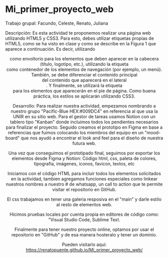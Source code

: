 # Mi_primer_proyecto_web
Trabajo grupal: Facundo, Celeste, Renato, Juliana

Descripción:
Es esta actividad te proponemos realizar una página web utilizando HTML5 y CSS3. Para esto, debes utilizar etiquetas propias de HTML5, como se ha visto en clase y como se describe en la Figura 1 que aparece a continuación. Es decir, utilizando <header> como envoltorio para los elementos que deben aparecer en la cabecera (título, logotipo, etc.), utilizando la etiqueta <nav> como contenedor de los elementos de navegación (por ejemplo, un menú). También, se debe diferenciar el contenido principal <main> del contenido que aparecerá en el lateral <aside>. Y finalmente, se utilizará la etiqueta <footer> para los elementos que aparecerán en el pie de página. Como buena práctica, los estilos se aplicarán utilizando CSS3.

Desarrollo:
Para realizar nuestra actividad, empezamos nombrando a nuestro grupo "Pacific-Blue HEX:#009DC4" en referencia al que usa la UNIR en su sitio web.
Para el gestor de tareas usamos Notion con un tablero tipo "Kanban" donde incluimos todos los pendientes necesarios para finalizar el proyecto.
Seguido creamos el prototipo en Figma en base a referencias que fuimos colocando los miembros del equipo en un "mood-board" que nos ayudó a encontrar el look and feel para el diseño de nuestra futura web.

Una vez que conseguimos el prototipado final, seguimos por exportar los elementos desde Figma y Notion: Código html, css, paleta de colores, tipografía, imágenes, iconos, favicon, textos, etc  
  
Iniciamos con el código HTML para incluir todos los elementos solicitados en la actividad, tambien agregamos funciones especiales como linkear nuestros nombres a nuestro # de whatsapp, un call to action que te permite visitar el repositorio en GitHub.
  
El css trabajamos en tener una galeria resposiva en el "main" y darle estilo al resto de elementos web.

Hicimos pruebas locales por cuenta propia en editores de código como:  "Visual Studio Code, Sublime Text.

Finalmente para tener nuestro proyecto online, optamos por usar el repositorio en "GitHub" y de esa manera hosteralo y tener un dominio.

Pueden visitarlo aquí: https://renatopuente.github.io/Mi_primer_proyecto_web/



  
